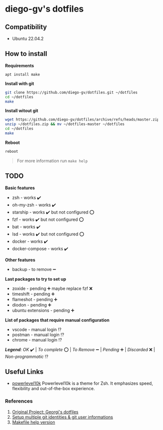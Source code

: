 # diego-gv's dotfiles

## Compatibility
- Ubuntu 22.04.2

## How to install

**Requirements**
```
apt install make
```

**Install with git**
```sh
git clone https://github.com/diego-gv/dotfiles.git ~/dotfiles
cd ~/dotfiles
make
```

**Install witout git**
```sh
wget https://github.com/diego-gv/dotfiles/archive/refs/heads/master.zip -O ~/dotfiles.zip
unzip ~/dotfiles.zip && mv ~/dotfiles-master ~/dotfiles
cd ~/dotfiles
make
```

**Reboot**
```sh
reboot
```

> For more information run `make help`

## TODO

**Basic features**
- zsh - works :heavy_check_mark:
- oh-my-zsh - works :heavy_check_mark:
- starship - works :heavy_check_mark: but not configured :o:
- fzf - works :heavy_check_mark: but not configured :o:
- bat - works :heavy_check_mark:
- lsd - works :heavy_check_mark: but not configured :o:
- docker - works :heavy_check_mark:
- docker-compose - works :heavy_check_mark:

**Other features**
- backup - to remove :heavy_minus_sign:

**Last packages to try to set up**
- zoxide - pending :heavy_plus_sign: maybe replace fzf :x:
- timeshift - pending :heavy_plus_sign:
- flameshot - pending :heavy_plus_sign:
- diodon - pending :heavy_plus_sign:
- ubuntu extensions - pending :heavy_plus_sign:

**List of packages that require manual configuration**
- vscode - manual login :interrobang:
- postman - manual login :interrobang:
- chrome - manual login :interrobang:

_**Legend**:_ _OK_ :heavy_check_mark: | _To complete_ :o: | _To Remove_ :heavy_minus_sign: | _Pending_ :heavy_plus_sign: | _Discarded_ :x: | _Non-programmatic_ :interrobang:

## Useful Links

- [powerlevel10k] Powerlevel10k is a theme for Zsh. It emphasizes speed,
flexibility and out-of-the-box experience.

[powerlevel10k]: https://github.com/romkatv/powerlevel10k "Powerlevel10k"

### References

1. [Original Project: Georgi's dotfiles](https://github.com/georgijd/dotfiles)
2. [Setup multiple git identities & git user informations](https://gist.github.com/bgauduch/06a8c4ec2fec8fef6354afe94358c89e)
3. [Makefile help version](https://gist.github.com/prwhite/8168133?permalink_comment_id=2833138#gistcomment-2833138)
